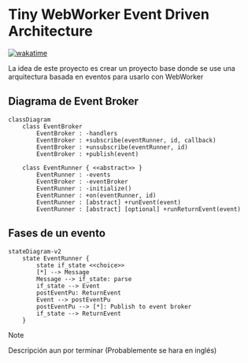# Tiny WebWorker Event Driven Architecture

[![wakatime](https://wakatime.com/badge/user/3ea03d5e-dec1-4bb5-a47d-7e8b1813388b/project/018bd4f5-a300-4078-8ede-68ffb2a17c5c.svg)](https://wakatime.com/@RubenPX/projects/lollcpagon)

La idea de este proyecto es crear un proyecto base donde se use una arquitectura basada en eventos para usarlo con WebWorker

## Diagrama de Event Broker

```mermaid
classDiagram
    class EventBroker
        EventBroker : -handlers
        EventBroker : +subscribe(eventRunner, id, callback)
        EventBroker : +unsubscribe(eventRunner, id)
        EventBroker : +publish(event)

    class EventRunner { <<abstract>> }
        EventRunner : -events
        EventBroker : -eventBroker
        EventRunner : -initialize()
        EventRunner : +on(eventRunner, id)
        EventRunner : [abstract] +runEvent(event)
        EventRunner : [abstract] [optional] +runReturnEvent(event)
```

## Fases de un evento
```mermaid
stateDiagram-v2
    state EventRunner {
        state if_state <<choice>>
        [*] --> Message
        Message --> if_state: parse
        if_state --> Event
        postEventPu: ReturnEvent
        Event --> postEventPu
        postEventPu --> [*]: Publish to event broker
        if_state --> ReturnEvent
    }
```

> [!note]
> Descripción aun por terminar (Probablemente se hara en inglés)
